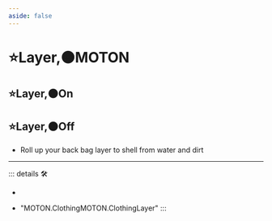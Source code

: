 ```yaml
---
aside: false
---
```

# ⭐<labor>Layer</labor>,🟠<motor>MOTON</motor>

## ⭐<labor>Layer</labor>,🟠<motor>On</motor>

## ⭐<labor>Layer</labor>,🟠<motor>Off</motor>

- Roll up your back bag layer to shell from water and dirt

---

<!-- =================================================== -->
<!-- =================================================== -->
<!-- =================================================== -->
<!-- =================================================== -->
<!-- =================================================== -->
::: details 🛠

-

- "MOTON.ClothingMOTON.ClothingLayer"
:::
